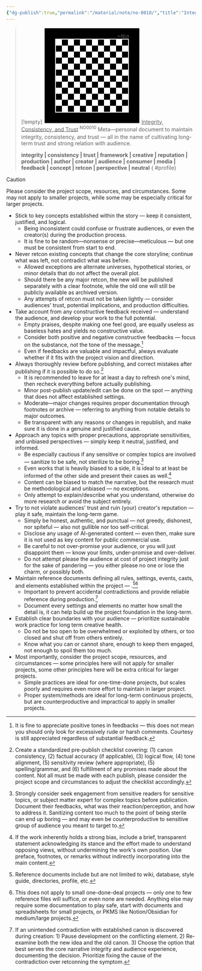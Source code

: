 ```yaml
---
{"dg-publish":true,"permalink":"/material/note/no-0010/","title":"Integrity, Consistency, and Trust","tags":["-note","-meta","-personal"]}
---
```


>[!empty]
> ![RESOURCE/ASSET/OTHER/PlaceholderIcon.png|icon](/img/user/RESOURCE/ASSET/OTHER/PlaceholderIcon.png) <u class="title">Integrity, Consistency, and Trust</u> <sup class="title">NO0010</sup> <sub class="title"> </sub>
> Meta—personal document to maintain integrity, consistency, and trust — all in the name of cultivating long-term trust and strong relation with audience.
> 
> <b>integrity | consistency | trust | framework | creative | reputation | production | author | creator | audience | consumer | media | feedback | concept | retcon | perspective | neutral</b>
{ #profile}


>[!caution]
> Please consider the project scope, resources, and circumstances. Some may not apply to smaller projects, while some may be especially critical for larger projects.

- Stick to key concepts established within the story — keep it consistent, justified, and logical.
	- Being inconsistent could confuse or frustrate audiences, or even the creator(s) during the production process.
	- It is fine to be random—nonsense or precise—meticulous — but one must be consistent from start to end.
- Never retcon existing concepts that change the core storyline; continue what was left, not contradict what was before.
	- Allowed exceptions are alternate universes, hypothetical stories, or minor details that do not affect the overall plot.
	- Should there be any major retcon, the new will be published separately with a clear footnote, while the old one will still be publicly available as archived version.
	- Any attempts of retcon must not be taken lightly — consider audiences' trust, potential implications, and production difficulties.
- Take account from any constructive feedback received — understand the audience, and develop your work to the full potential.
	- Empty praises, despite making one feel good, are equally useless as baseless hates and yields no constructive value.
	- Consider both positive and negative constructive feedbacks — focus on the substance, not the tone of the message.[^6]
	- Even if feedbacks are valuable and impactful, always evaluate whether if it fits with the project vision and direction.
- Always thoroughly review before publishing, and correct mistakes after publishing if it is possible to do so.[^3]
	- It is recommended to leave for at least a day to refresh one's mind, then recheck everything before actually publishing.
	- Minor post-publish update/edit can be done on the spot — anything that does not affect established settings.
	- Moderate—major changes requires proper documentation through footnotes or archive — referring to anything from notable details to major outcomes.
	- Be transparent with any reasons or changes in republish, and make sure it is done in a genuine and justified cause.
- Approach any topics with proper precautions, appropriate sensitivities, and unbiased perspectives — simply keep it neutral, justified, and informed.
	- Be especially cautious if any sensitive or complex topics are involved — sanitize to be safe, not sterilize to be boring.[^4]
	- Even works that is heavily biased to a side, it is ideal to at least be informed of the other side and present their cases as well.[^5]
	- Content can be biased to match the narrative, but the research must be methodological and unbiased — no exceptions.
	- Only attempt to explain/describe what you understand, otherwise do more research or avoid the subject entirely.
- ​Try to not violate audiences' trust and ruin (your) creator's reputation — play it safe, maintain the long-term game.
	- Simply be honest, authentic, and punctual — not greedy, dishonest, nor spiteful — also not gullible nor too self-critical.
	- Disclose any usage of AI-generated content — even then, make sure it is not used as key content for public commercial use.
	- Be careful to not over-promise your audience, or you will just disappoint them — know your limits, under-promise and over-deliver.
	- Do not attempt please the audience at cost of project integrity just for the sake of pandering — you either please no one or lose the charm, or possibly both.
- Maintain reference documents defining all rules, settings, events, casts, and elements established within the project — .[^2][^7]
	- Important to prevent accidental contradictions and provide reliable reference during production.[^1]
	- Document every settings and elements no matter how small the detail is, it can help build up the project foundation in the long-term.
- Establish clear boundaries with your audience — prioritize sustainable work practice for long term creative health.
	- Do not be too open to be overwhelmed or exploited by others, or too closed and shut off from others entirely.
	- Know what you can or cannot share, enough to keep them engaged, not enough to spoil them too much.
- Most importantly, consider the project scope, resources, and circumstances — some principles here will not apply for smaller projects, some other principles here will be extra critical for larger projects.
	- Simple practices are ideal for one-time-done projects, but scales poorly and requires even more effort to maintain in larger project.
	- Proper system/methods are ideal for long-term continuous projects, but are counterproductive and impractical to apply in smaller projects.

[^1]: If an unintended contradiction with established canon is discovered during creation: 1) Pause development on the conflicting element. 2) Re-examine both the new idea and the old canon. 3) Choose the option that best serves the core narrative integrity and audience experience, documenting the decision. Prioritize fixing the cause of the contradiction over retconning the symptom.

[^2]: Reference documents include but are not limited to wiki, database, style guide, directories, profile, etc.

[^3]: Create a standardized pre-publish checklist covering: (1) canon consistency, (2) factual accuracy (if applicable), (3) logical flow, (4) tone alignment, (5) sensitivity review (where appropriate), (5) spelling/grammar, and (6) fulfillment of any promises made about the content. Not all must be made with each publish, please consider the project scope and circumstances to adjust the checklist accordingly.

[^4]: Strongly consider seek engagement from sensitive readers for sensitive topics, or subject matter expert for complex topics before publication. Document their feedbacks, what was their reaction/perception, and how to address it. Sanitizing content too much to the point of being sterile can end up boring — and may even be counterproductive to sensitive group of audience you meant to target to.

[^5]: If the work inherently holds a strong bias, include a brief, transparent statement acknowledging its stance and the effort made to understand opposing views, without undermining the work's own position. Use preface, footnotes, or remarks without indirectly incorporating into the main content.

[^6]: It is fine to appreciate positive tones in feedbacks — this does not mean you should only look for excessively rude or harsh comments. Courtesy is still appreciated regardless of substantial feedback.

[^7]: This does not apply to small one-done-deal projects — only one to few reference files will suffice, or even none are needed. Anything else may require some documentation to play safe, start with documents and spreadsheets for small projects, or PKMS like Notion/Obsidian for medium/large projects.
